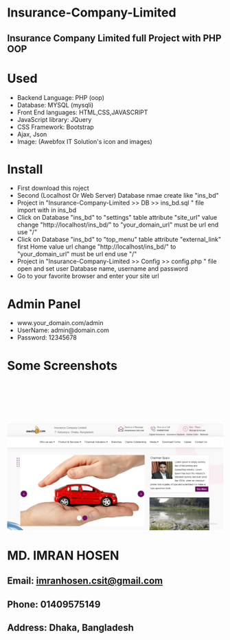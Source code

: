# Insurance-Company-Limited
## Insurance Company Limited full Project with PHP OOP

<h1> Used </h1>
<ul> 
  <li> Backend Language: PHP (oop)</li>
  <li> Database: MYSQL (mysqli) </li>
  <li> Front End languages: HTML,CSS,JAVASCRIPT </li>
  <li> JavaScript library: JQuery </li>
  <li> CSS Framework: Bootstrap </li>
  <li> Ajax, Json </li>
  <li>Image: (Awebfox IT Solution's icon and images) </li>
</ul>

<h1>Install</h1>
<ul>
 <li> First download this roject </li>
 <li> Second (Localhost Or Web Server) Database nmae create like "ins_bd" </li>
 <li> Project in "Insurance-Company-Limited >> DB >> ins_bd.sql " file import with in ins_bd </li>
 <li> Click on Database "ins_bd" to "settings" table attribute "site_url" value change "http://localhost/ins_bd/" to "your_domain_url" must be url end use "/"  </li>
 <li> Click on Database "ins_bd" to "top_menu" table attribute "external_link" first Home value url change "http://localhost/ins_bd/" to "your_domain_url" must be url end use "/"  </li>
 <li> Project in "Insurance-Company-Limited >> Config >> config.php " file open and set user Database name, username and password </li>
 <li> Go to your favorite browser and enter your site url  </li> 
</ul>

<h1> Admin Panel </h1>
<ul>
 <li> www.your_domain.com/admin </li>
 <li> UserName: admin@domain.com </li>
 <li> Password: 12345678 </li>
</ul>

<h1> Some Screenshots </h1>

<img scr="Awebfox/2.png" width="100%" />
<img scr="Awebfox/news_event.png" width="100%" />
<img scr="Awebfox/admin_1.png" width="100%" />
<img scr="Awebfox/admin_share-holdings.png" width="100%" />
<img scr="Awebfox/home.png" width="100%" />

![alt text](https://raw.githubusercontent.com/MdImranHosen/Insurance-Company-Limited/master/Awebfox/2.png "First image")

# MD. IMRAN HOSEN
## Email: imranhosen.csit@gmail.com
## Phone: 01409575149
## Address: Dhaka, Bangladesh
